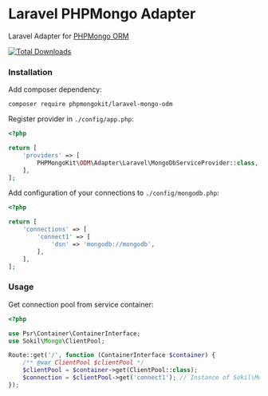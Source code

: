 Laravel PHPMongo Adapter
========================

Laravel Adapter for [PHPMongo ORM](https://github.com/sokil/php-mongo)

[![Total Downloads](http://img.shields.io/packagist/dt/phpmongokit/laravel-mongo-odm.svg)](https://packagist.org/packages/phpmongokit/laravel-mongo-odm)

### Installation

Add composer dependency:
```
composer require phpmongokit/laravel-mongo-odm
```

Register provider in `./config/app.php`:

```php
<?php

return [
    'providers' => [
        PHPMongoKit\ODM\Adapter\Laravel\MongoDbServiceProvider::class,
    ],
];
```

Add configuration of your connections to `./config/mongodb.php`:
```php
<?php

return [
    'connections' => [
        'connect1' => [
            'dsn' => 'mongodb://mongodb',
        ],
    ],
];
```

### Usage

Get connection pool from service container:

```php
<?php

use Psr\Container\ContainerInterface;
use Sokil\Mongo\ClientPool;

Route::get('/', function (ContainerInterface $container) {
    /** @var ClientPool $clientPool */
    $clientPool = $container->get(ClientPool::class);
    $connection = $clientPool->get('connect1'); // Instance of Sokil\Mongo\Client
});
```

